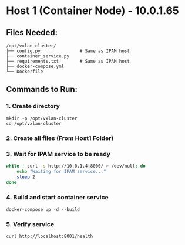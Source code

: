 # Host 1 (Container Node) - 10.0.1.65

## Files Needed:

    /opt/vxlan-cluster/
    ├── config.py               # Same as IPAM host
    ├── container_service.py
    ├── requirements.txt        # Same as IPAM host
    ├── docker-compose.yml
    └── Dockerfile

## Commands to Run:


### 1. Create directory
```
mkdir -p /opt/vxlan-cluster
cd /opt/vxlan-cluster
```

### 2. Create all files (From Host1 Folder)

### 3. Wait for IPAM service to be ready
```bash
while ! curl -s http://10.0.1.4:8000/ > /dev/null; do
    echo "Waiting for IPAM service..."
    sleep 2
done
```

### 4. Build and start container service
```
docker-compose up -d --build
```

### 5. Verify service
```
curl http://localhost:8001/health
```